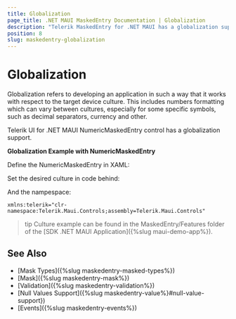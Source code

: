 ```yaml
---
title: Globalization
page_title: .NET MAUI MaskedEntry Documentation | Globalization
description: "Telerik MaskedEntry for .NET MAUI has a globalization support"
position: 8
slug: maskedentry-globalization
---
```


# Globalization

Globalization refers to developing an application in such a way that it works with respect to the target device culture. This includes numbers formatting which can vary between cultures, especially for some specific symbols, such as decimal separators, currency and other.

Telerik UI for .NET MAUI NumericMaskedEntry control has a globalization support. 

**Globalization Example with NumericMaskedEntry**

Define the NumericMaskedEntry in XAML:

<snippet id='numericmaskedentry-globalization-xaml' />

Set the desired culture in code behind:

<snippet id='numericmaskedentry-globalization' />

And the nampespace:

```XAML
xmlns:telerik="clr-namespace:Telerik.Maui.Controls;assembly=Telerik.Maui.Controls"
```
 
>tip Culture example can be found in the MaskedEntry/Features folder of the [SDK .NET MAUI Application]({%slug maui-demo-app%}).

## See Also

- [Mask Types]({%slug maskedentry-masked-types%})
- [Mask]({%slug maskedentry-mask%})
- [Validation]({%slug maskedentry-validation%})
- [Null Values Support]({%slug maskedentry-value%}#null-value-support})
- [Events]({%slug maskedentry-events%})
